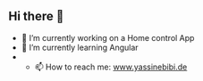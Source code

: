 ## Hi there 👋

- 🔭 I’m currently working on a Home control App
- 🌱 I’m currently learning Angular
- - 📫 How to reach me: www.yassinebibi.de

<!--
**YassineBibi02/YassineBibi02** is a ✨ _special_ ✨ repository because its `README.md` (this file) appears on your GitHub profile.

Here are some ideas to get you started:

- 🔭 I’m currently working on ...
- 🌱 I’m currently learning ...
- 👯 I’m looking to collaborate on ...
- 🤔 I’m looking for help with ...
- 💬 Ask me about ...
- 📫 How to reach me: ...
- 😄 Pronouns: ...
- ⚡ Fun fact: ...
-->

